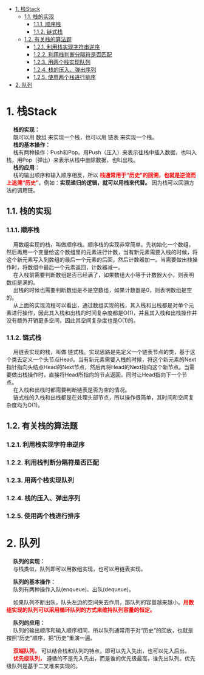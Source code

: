 

<!-- TOC -->

- [1. 栈Stack](#1-栈stack)
    - [1.1. 栈的实现](#11-栈的实现)
        - [1.1.1. 顺序栈](#111-顺序栈)
        - [1.1.2. 链式栈](#112-链式栈)
    - [1.2. 有关栈的算法题](#12-有关栈的算法题)
        - [1.2.1. 利用栈实现字符串逆序](#121-利用栈实现字符串逆序)
        - [1.2.2. 利用栈判断分隔符是否匹配](#122-利用栈判断分隔符是否匹配)
        - [1.2.3. 用两个栈实现队列](#123-用两个栈实现队列)
        - [1.2.4. 栈的压入、弹出序列](#124-栈的压入弹出序列)
        - [1.2.5. 使用两个栈进行排序](#125-使用两个栈进行排序)
- [2. 队列](#2-队列)

<!-- /TOC -->

# 1. 栈Stack  
&emsp; **栈的实现：**  
&emsp; 既可以用 数组 来实现一个栈，也可以用 链表 来实现一个栈。  
&emsp; **栈的基本操作：**  
&emsp; 栈有两种操作：Push和Pop。用Push（压入）来表示往栈中插入数据，也叫入栈，用Pop（弹出）来表示从栈中删除数据，也叫出栈。  
&emsp; **栈的应用：**  
&emsp; 栈的输出顺序和输入顺序相反，所以 **<font color = "red">栈通常用于“历史”的回溯，也就是逆流而上追溯“历史”</font>**。例如：**实现递归的逻辑，就可以用栈来代替。** 因为栈可以回溯方法的调用链。  

## 1.1. 栈的实现  
### 1.1.1. 顺序栈  
&emsp; 用数组实现的栈，叫做顺序栈。顺序栈的实现非常简单。先初始化一个数组，然后再用一个变量给这个数组里的元素进行计数，当有新元素需要入栈的时候，将这个新元素写入到数组的最后一个元素的后面，然后计数器加一。当需要做出栈操作时，将数组中最后一个元素返回，计数器减一。  
&emsp; 在入栈前需要判断数组是否已经满了，如果数组大小等于计数器大小，则表明数组是满的。  
&emsp; 出栈的时候也需要判断数组是不是空数组，如果计数器是0，则表明数组是空的。  
&emsp; 从上面的实现流程可以看出，通过数组实现的栈，其入栈和出栈都是对单个元素进行操作，因此其入栈和出栈的时间复杂度都是O(1)，并且其入栈和出栈操作并没有额外开销更多空间，因此其空间复杂度也是O(1)的。  

### 1.1.2. 链式栈  
&emsp; 用链表实现的栈，叫做 链式栈。实现思路是先定义一个链表节点的类，基于这个类去定义一个头节点Head。当有新元素需要入栈的时候，将这个新元素的Next指针指向头结点Head的Next节点，然后再将Head的Next指向这个新节点。当需要做出栈操作时，直接将Head所指向的节点返回，同时让Head指向下一个节点。  
&emsp; 在入栈和出栈时都需要判断链表是否为空的情况。  
&emsp; 链式栈的入栈和出栈都是在处理头部节点，所以操作很简单，其时间和空间复杂度均为O(1)。  

## 1.2. 有关栈的算法题  

### 1.2.1. 利用栈实现字符串逆序  

### 1.2.2. 利用栈判断分隔符是否匹配  

### 1.2.3. 用两个栈实现队列  

### 1.2.4. 栈的压入、弹出序列  

### 1.2.5. 使用两个栈进行排序  


# 2. 队列  
&emsp; **队列的实现：**  
&emsp; 与栈类似，队列即可以用数组实现，也可以用链表实现。  

&emsp; **队列的基本操作：**  
&emsp; 队列有两种操作入队(enqueue)、出队(dequeue)。  

&emsp; 如果队列不断出队，队头左边的空间失去作用，那队列的容量越来越小。**<font color = "red">用数组实现的队列可以采用循环队列的方式来维持队列容量的恒定。</font>**  

&emsp; **队列的应用：**  
&emsp; 队列的输出顺序和输入顺序相同，所以队列通常用于对“历史”的回放，也就是按照“历史”顺序，把“历史”重演一遍。  


&emsp; **<font color = "red">双端队列，</font>** 可以结合栈和队列的特点，即可以先入先出，也可以先入后出。  
&emsp; **<font color = "red">优先级队列，</font>** 遵循的不是先入先出，而是谁的优先级最高，谁先出队列。优先级队列是基于二叉堆来实现的。  


